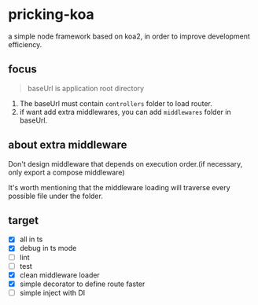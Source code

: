# pricking-koa <alpha>

a simple node framework based on koa2, in order to improve development efficiency.

## focus

> baseUrl is application root directory

1. The baseUrl must contain `controllers` folder to load router.
2. if want add extra middlewares, you can add `middlewares` folder in baseUrl.

## about extra middleware

Don't design middleware that depends on execution order.(if necessary, only export a compose middleware)

It's worth mentioning that the middleware loading will traverse every possible file under the folder.

## target

- [x] all in ts
- [x] debug in ts mode
- [ ] lint
- [ ] test
- [x] clean middleware loader
- [x] simple decorator to define route faster
- [ ] simple inject with DI
